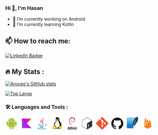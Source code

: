 ### Hi 👋, I'm Hasan

- 🔭 I’m currently working on Android
- 🌱 I’m currently learning Kotlin

## 📫 How to reach me:
  <a href="https://www.linkedin.com/in/hasanak">
    <img src="https://img.shields.io/badge/LinkedIn-blue?style=for-the-badge&logo=linkedin&logoColor=white" alt="LinkedIn Badge"/>
  </a>
  
  ## :fire: My Stats :
 [![Anurag's GitHub stats](https://github-readme-stats.vercel.app/api?username=developerhasanak)](https://github.com/anuraghazra/github-readme-stats)

  
  [![Top Langs](https://github-readme-stats.vercel.app/api/top-langs/?username=developerhasanak&layout=compact&theme=vision-friendly-dark)](https://github.com/anuraghazra/github-readme-stats)

### :hammer_and_wrench: Languages and Tools :
<img src ="https://github.com/devicons/devicon/blob/master/icons/android/android-original.svg" width="40" height="40"/>&nbsp;
<img src ="https://github.com/devicons/devicon/blob/master/icons/kotlin/kotlin-original.svg" width="40" height="40"/>&nbsp;
<img src ="https://github.com/devicons/devicon/blob/master/icons/java/java-original.svg" width="40" height="40"/>&nbsp;
<img src ="https://github.com/devicons/devicon/blob/master/icons/linux/linux-original.svg" width="40" height="40"/>&nbsp;
<img src ="https://github.com/devicons/devicon/blob/master/icons/debian/debian-original-wordmark.svg" width="40" height="40"/>&nbsp;
<img src ="https://github.com/devicons/devicon/blob/master/icons/bash/bash-original.svg" width="40" height="40"/>&nbsp;
<img src ="https://github.com/devicons/devicon/blob/master/icons/git/git-original.svg" width="40" height="40"/>&nbsp;
<img src ="https://github.com/devicons/devicon/blob/master/icons/github/github-original.svg" width="40" height="40"/>&nbsp;
<img src ="https://github.com/devicons/devicon/blob/master/icons/sqlite/sqlite-original.svg" width="40" height="40"/>&nbsp;
<img src ="https://github.com/devicons/devicon/blob/master/icons/firebase/firebase-plain.svg" width="40" height="40"/>&nbsp;





